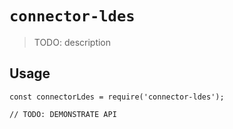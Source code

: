 # `connector-ldes`

> TODO: description

## Usage

```
const connectorLdes = require('connector-ldes');

// TODO: DEMONSTRATE API
```
